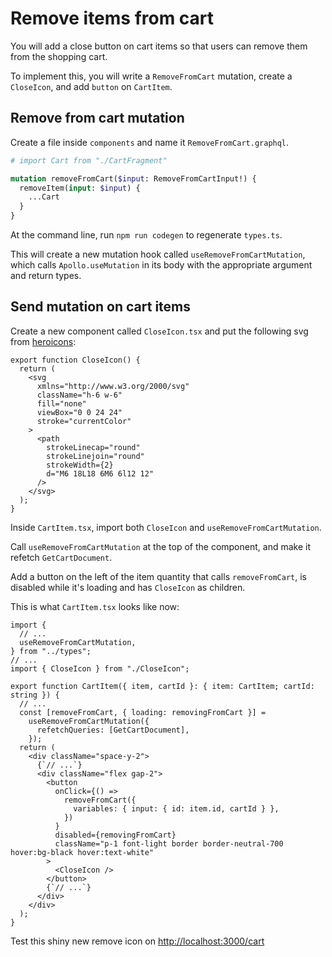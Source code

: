 # Remove items from cart

You will add a close button on cart items so that users can remove them from the shopping cart.

To implement this, you will write a `RemoveFromCart` mutation, create a `CloseIcon`, and add `button` on `CartItem`.

## Remove from cart mutation

Create a file inside `components` and name it `RemoveFromCart.graphql`.

```graphql
# import Cart from "./CartFragment"

mutation removeFromCart($input: RemoveFromCartInput!) {
  removeItem(input: $input) {
    ...Cart
  }
}
```

At the command line, run `npm run codegen` to regenerate `types.ts`.

This will create a new mutation hook called `useRemoveFromCartMutation`, which calls `Apollo.useMutation` in its body with the appropriate argument and return types.

## Send mutation on cart items

Create a new component called `CloseIcon.tsx` and put the following svg from [heroicons](https://heroicons.com):

```tsx
export function CloseIcon() {
  return (
    <svg
      xmlns="http://www.w3.org/2000/svg"
      className="h-6 w-6"
      fill="none"
      viewBox="0 0 24 24"
      stroke="currentColor"
    >
      <path
        strokeLinecap="round"
        strokeLinejoin="round"
        strokeWidth={2}
        d="M6 18L18 6M6 6l12 12"
      />
    </svg>
  );
}
```

Inside `CartItem.tsx`, import both `CloseIcon` and `useRemoveFromCartMutation`.

Call `useRemoveFromCartMutation` at the top of the component, and make it refetch `GetCartDocument`.

Add a button on the left of the item quantity that calls `removeFromCart`, is disabled while it's loading and has `CloseIcon` as children.

This is what `CartItem.tsx` looks like now:

```tsx
import {
  // ...
  useRemoveFromCartMutation,
} from "../types";
// ...
import { CloseIcon } from "./CloseIcon";

export function CartItem({ item, cartId }: { item: CartItem; cartId: string }) {
  // ...
  const [removeFromCart, { loading: removingFromCart }] =
    useRemoveFromCartMutation({
      refetchQueries: [GetCartDocument],
    });
  return (
    <div className="space-y-2">
      {`// ...`}
      <div className="flex gap-2">
        <button
          onClick={() =>
            removeFromCart({
              variables: { input: { id: item.id, cartId } },
            })
          }
          disabled={removingFromCart}
          className="p-1 font-light border border-neutral-700  hover:bg-black hover:text-white"
        >
          <CloseIcon />
        </button>
        {`// ...`}
      </div>
    </div>
  );
}
```

Test this shiny new remove icon on [http://localhost:3000/cart](http://localhost:3000/cart)
